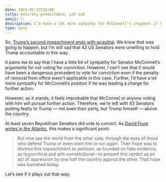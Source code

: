 ```yaml
---
date: 2021-02-13T22:00
title: Entirely predictable, yet sad
emoji: 🙈
description: I’d have a lot more sympathy for McConnell’s argument if he was backing up that speech by actually doing something to bring some other process to bear.
type: post
---
```


So, [Trump’s second impeachment ends with acquittal][nyt]. We knew that was going to happen, but I’m still sad that 43 US Senators were unwilling to hold Trump accountable in this way.

It pains me to say that I have a little bit of sympathy for Senator McConnell’s arguments for not voting for conviction. However, I can’t see that it would have been a dangerous precedent to vote for conviction even if the penalty of removal from office wasn’t applicable in this case. Further, I’d have a lot more sympathy for McConnell’s position if he was leading a charge for further action.

However, as it stands, it feels improbable that McConnel or anyone voting with him will pursue further action. Therefore, we’re left with 43 Senators putting fealty to Trump — not even their party, but Trump himself — above the country.

At least seven Republican Senators did vote to convict. As [David Frum writes in the Atlantic][a], this makes a significant point:

> But now see the world from the other side, through the eyes of those who defend Trump or even want him to run again. Their hope was to dismiss this impeachment as partisan, as founded on fake evidence, as hypocritical and anti-constitutional—to present this verdict as an act of oppression by one half the country against the other. That hope was banished today.

Let’s see if it plays out that way.

[nyt]: https://www.nytimes.com/live/2021/02/13/us/impeachment-trial
[a]: https://www.theatlantic.com/ideas/archive/2021/02/impeachment-did-not-prevail-trump-still-lost/618026/
